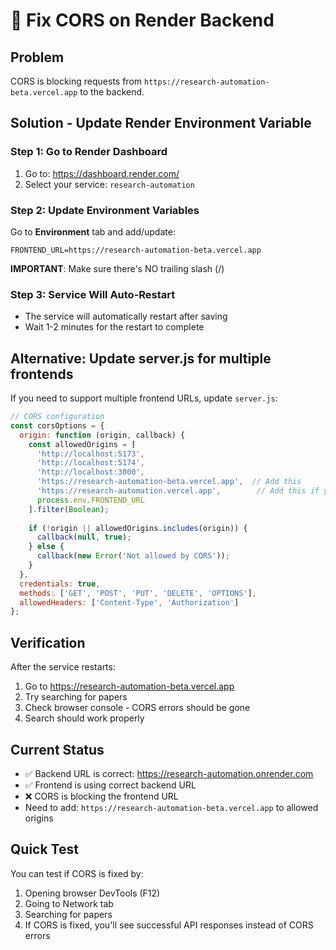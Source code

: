 # 🔧 Fix CORS on Render Backend

## Problem
CORS is blocking requests from `https://research-automation-beta.vercel.app` to the backend.

## Solution - Update Render Environment Variable

### Step 1: Go to Render Dashboard
1. Go to: https://dashboard.render.com/
2. Select your service: `research-automation`

### Step 2: Update Environment Variables
Go to **Environment** tab and add/update:

```
FRONTEND_URL=https://research-automation-beta.vercel.app
```

**IMPORTANT**: Make sure there's NO trailing slash (/)

### Step 3: Service Will Auto-Restart
- The service will automatically restart after saving
- Wait 1-2 minutes for the restart to complete

## Alternative: Update server.js for multiple frontends

If you need to support multiple frontend URLs, update `server.js`:

```javascript
// CORS configuration
const corsOptions = {
  origin: function (origin, callback) {
    const allowedOrigins = [
      'http://localhost:5173',
      'http://localhost:5174',
      'http://localhost:3000',
      'https://research-automation-beta.vercel.app',  // Add this
      'https://research-automation.vercel.app',        // Add this if you have custom domain
      process.env.FRONTEND_URL
    ].filter(Boolean);
    
    if (!origin || allowedOrigins.includes(origin)) {
      callback(null, true);
    } else {
      callback(new Error('Not allowed by CORS'));
    }
  },
  credentials: true,
  methods: ['GET', 'POST', 'PUT', 'DELETE', 'OPTIONS'],
  allowedHeaders: ['Content-Type', 'Authorization']
};
```

## Verification

After the service restarts:
1. Go to https://research-automation-beta.vercel.app
2. Try searching for papers
3. Check browser console - CORS errors should be gone
4. Search should work properly

## Current Status
- ✅ Backend URL is correct: https://research-automation.onrender.com
- ✅ Frontend is using correct backend URL
- ❌ CORS is blocking the frontend URL
- Need to add: `https://research-automation-beta.vercel.app` to allowed origins

## Quick Test
You can test if CORS is fixed by:
1. Opening browser DevTools (F12)
2. Going to Network tab
3. Searching for papers
4. If CORS is fixed, you'll see successful API responses instead of CORS errors